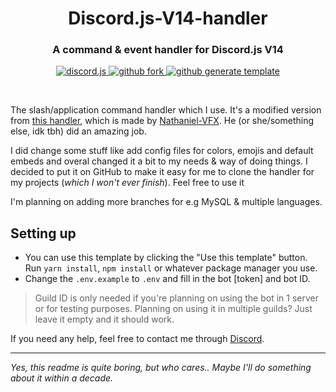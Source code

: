 <h1 align="center">Discord.js-V14-handler</h1>
<h3 align="center"><b>A command & event handler for Discord.js V14</b></h3>

<p align="center">
    <a href="https://github.com/discordjs/discord.js/">
        <img src="https://img.shields.io/badge/Discord.js-v14-blue?style=for-the-badge" alt="discord.js">
    </a>
    <a href="https://github.com/Fyxren/Discord.js-V14-handler/fork">
        <img src="https://img.shields.io/badge/Github-Fork-green?style=for-the-badge" alt="github fork">
    </a>
    <a href="https://github.com/Fyxren/Discord.js-V14-handler/generate">
        <img src="https://img.shields.io/badge/Github-Use%20Template-orange?style=for-the-badge" alt="github generate template">
    </a>
</p>

<br />

The slash/application command handler which I use. It's a modified version from [this handler](https://github.com/Nathaniel-VFX/Discord.js-v14-Command-Handlers), which is made by [Nathaniel-VFX](https://github.com/Nathaniel-VFX). He (or she/something else, idk tbh) did an amazing job.

I did change some stuff like add config files for colors, emojis and default embeds and overal changed it a bit to my needs & way of doing things. I decided to put it on GitHub to make it easy for me to clone the handler for my projects (_which I won't ever finish_). Feel free to use it

I'm planning on adding more branches for e.g MySQL & multiple languages.

## Setting up
- You can use this template by clicking the "Use this template" button. Run `yarn install`, `npm install` or whatever package manager you use. 
- Change the `.env.example` to `.env` and fill in the bot [token] and bot ID. 
> Guild ID is only needed if you're planning on using the bot in 1 server or for testing purposes. Planning on using it in multiple guilds? Just leave it empty and it should work.

If you need any help, feel free to contact me through [Discord](https://socials.fyxren.com/discord).

---

_Yes, this readme is quite boring, but who cares.. Maybe I'll do something about it within a decade._